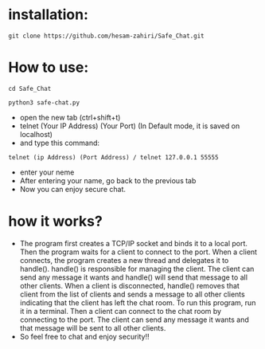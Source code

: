 # installation:

```
git clone https://github.com/hesam-zahiri/Safe_Chat.git
```
# How to use:
```
cd Safe_Chat
```
```
python3 safe-chat.py
```
- open the new tab (ctrl+shift+t)
- telnet (Your IP Address) (Your Port) (In Default mode, it is saved on localhost)
- and type this command:
```
telnet (ip Address) (Port Address) / telnet 127.0.0.1 55555
```
- enter your neme
- After entering your name, go back to the previous tab
- Now you can enjoy secure chat.
# how it works?
- The program first creates a TCP/IP socket and binds it to a local port. Then the program waits for a client to connect to the port. When a client connects, the program creates a new thread and delegates it to handle(). handle() is responsible for managing the client. The client can send any message it wants and handle() will send that message to all other clients. When a client is disconnected, handle() removes that client from the list of clients and sends a message to all other clients indicating that the client has left the chat room.
To run this program, run it in a terminal. Then a client can connect to the chat room by connecting to the port. The client can send any message it wants and that message will be sent to all other clients.
- So feel free to chat and enjoy security‼️



